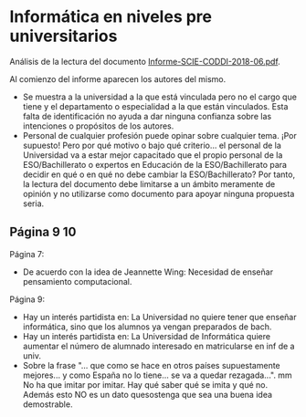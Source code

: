 
# Informática en niveles pre universitarios

Análisis de la lectura del documento [Informe-SCIE-CODDI-2018-06.pdf](files/Informe-SCIE-CODDI-2018-06.pdf).

Al comienzo del informe aparecen los autores del mismo.
* Se muestra a la universidad a la que está vinculada pero no el cargo que tiene y el departamento o especialidad a la que están vinculados. Esta falta de identificación no ayuda a dar ninguna confianza sobre las intenciones o propósitos de los autores.
* Personal de cualquier profesión puede opinar sobre cualquier tema. ¡Por supuesto! Pero por qué motivo o bajo qué criterio... el personal de la Universidad va a estar mejor capacitado que el propio personal de la ESO/Bachillerato o expertos en Educación de la ESO/Bachillerato para decidir en qué o en qué no debe cambiar la ESO/Bachillerato? Por tanto, la lectura del documento debe limitarse a un ámbito meramente de opinión y no utilizarse como documento para apoyar ninguna propuesta seria.

## Página 9 10

Página 7:
* De acuerdo con la idea de Jeannette Wing: Necesidad de enseñar pensamiento computacional.

Página 9:
* Hay un interés partidista en: La Universidad no quiere tener que enseñar informática, sino que los alumnos ya vengan preparados de bach.
* Hay un interés partidista en: La Universidad de Informática quiere aumentar el número de alumnado interesado en matricularse en inf de a univ.
* Sobre la frase "... que como se hace en otros países supuestamente mejores... y como España no lo tiene... se va a quedar rezagada...". mm No ha que imitar por imitar. Hay qué saber qué se imita y qué no. Además esto NO es un dato quesostenga que sea una buena idea demostrable.

